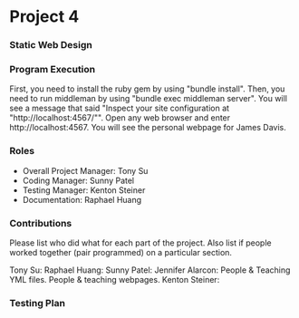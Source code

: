 # Project 4
### Static Web Design

### Program Execution
First, you need to install the ruby gem by using "bundle install". Then, you need to run middleman by using "bundle exec middleman server". You will see a message that said "Inspect your site configuration at "http://localhost:4567/"". Open any web browser and enter http://localhost:4567. You will see the personal webpage for James Davis.

### Roles
* Overall Project Manager: Tony Su
* Coding Manager: Sunny Patel
* Testing Manager: Kenton Steiner
* Documentation: Raphael Huang

### Contributions
Please list who did what for each part of the project.
Also list if people worked together (pair programmed) on a particular section.


Tony Su:
Raphael Huang:
Sunny Patel:
Jennifer Alarcon: People & Teaching YML files. People & teaching webpages.
Kenton Steiner:

### Testing Plan
